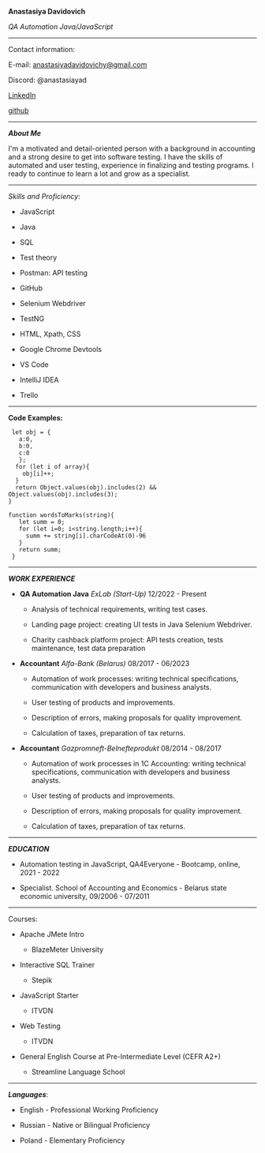 **Anastasiya Davidovich**

*QA Automation Java/JavaScript*


**********************************************************

Contact information:

E-mail: anastasiyadavidovichy@gmail.com

Discord: @anastasiayad

[LinkedIn](https://www.linkedin.com/in/anastasiya-davidovich-b09788ba/ "LinkedIn")

[github](https://github.com/AnastasiyaDavidovich "github")


----------------------------------------

***About Me***

I'm a motivated and detail-oriented person with a background in accounting and a strong desire to get
into software testing. I have the skills of automated and user testing, experience in finalizing and testing
programs. I ready to continue to learn a lot and grow as a specialist.

--------------------------------------

*Skills and Proficiency*:

* JavaScript 

* Java 

* SQL

* Test theory 

* Postman: API testing

* GitHub 

* Selenium Webdriver

* TestNG

* HTML, Xpath, CSS
 
* Google Chrome Devtools 

* VS Code 

* IntelliJ IDEA

* Trello

---------------------------------

**Code Examples:**

```function checkThreeAndTwo(array) {
 let obj = {
   a:0,
   b:0,
   c:0
   };
  for (let i of array){
    obj[i]++;
  }
  return Object.values(obj).includes(2) && Object.values(obj).includes(3);
}

function wordsToMarks(string){
   let summ = 0;
   for (let i=0; i<string.length;i++){
     summ += string[i].charCodeAt(0)-96
   }
   return summ;
 }
```
----------------------------------------

***WORK EXPERIENCE***

* **QA Automation Java** 
*ExLab (Start-Up)* 
12/2022 - Present

    - Analysis of technical requirements, writing test cases. 

    - Landing page project: creating UI tests in Java Selenium Webdriver. 

    - Charity cashback platform project: API tests creation, tests maintenance, test data preparation



* **Accountant**
*Alfa-Bank (Belarus)* 
08/2017 - 06/2023

    - Automation of work processes: writing technical specifications, communication with developers and business analysts. 

    - User testing of products and improvements. 

    - Description of errors, making proposals for quality improvement. 

    - Calculation of taxes, preparation of tax returns.



* **Accountant**
*Gazpromneft-Belnefteprodukt* 
08/2014 - 08/2017

    - Automation of work processes in 1C Accounting: writing technical specifications, communication with developers and business analysts. 

    - User testing of products and improvements. 

    - Description of errors, making proposals for quality improvement. 

    - Calculation of taxes, preparation of tax returns.

----------------------------------------------------------

***EDUCATION***

- Automation testing in JavaScript, 
QA4Everyone - Bootcamp, online, 
2021 - 2022

- Specialist. School of Accounting and Economics - Belarus state economic university, 
09/2006 - 07/2011

-----------------------------------------------------------

Courses:

+ Apache JMete Intro

    - BlazeMeter University

+ Interactive SQL Trainer

    - Stepik

+ JavaScript Starter

    - ITVDN

+ Web Testing

    - ITVDN

+ General English Course at Pre-Intermediate Level (CEFR A2+)

    - Streamline Language School

--------------------------------------------------------------------

***Languages***:

* English - Professional Working Proficiency

* Russian - Native or Bilingual Proficiency

* Poland - Elementary Proficiency

